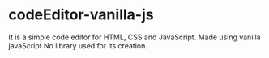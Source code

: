 # codeEditor-vanilla-js

It is a simple code editor for HTML, CSS and JavaScript.
Made using vanilla javaScript
No library used for its creation.
